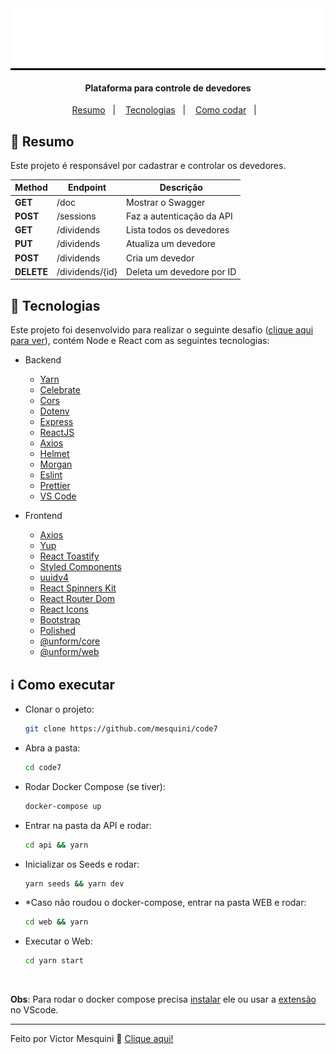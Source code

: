 <div style="background-color:black;" align="center">
  <img src=".github/logo_branca.svg" alt="App demo"/>
</div>

<h4 align="center">
  Plataforma para controle de devedores
</h4>

<p align="center">
  <a href="#page_with_curl-resumo">Resumo</a>&nbsp;&nbsp;&nbsp;|&nbsp;&nbsp;&nbsp;
  <a href="#rocket-tecnologias">Tecnologias</a>&nbsp;&nbsp;&nbsp;|&nbsp;&nbsp;&nbsp;
  <a href="#information_source-como-codar">Como codar</a>&nbsp;&nbsp;&nbsp;|&nbsp;&nbsp;&nbsp;
</p>

## :page_with_curl: Resumo

Este projeto é responsável por cadastrar e controlar os devedores.

| Method     | Endpoint        | Descrição                 |
| ---------- | --------------- | ------------------------- |
| **GET**    | /doc            | Mostrar o Swagger         |
| **POST**   | /sessions       | Faz a autenticação da API |
| **GET**    | /dividends      | Lista todos os devedores  |
| **PUT**    | /dividends      | Atualiza um devedore      |
| **POST**   | /dividends      | Cria um devedor           |
| **DELETE** | /dividends/{id} | Deleta um devedore por ID |

## :rocket: Tecnologias

Este projeto foi desenvolvido para realizar o seguinte desafio ([clique aqui para ver](https://1drv.ms/b/s!AoQ9SDShqewLu2CZEqeiRg1KE7uW)), contém Node e React com as seguintes tecnologias:

- Backend

  - [Yarn][yarn]
  - [Celebrate](https://github.com/arb/celebrate)
  - [Cors](https://github.com/expressjs/cors)
  - [Dotenv](https://github.com/motdotla/dotenv)
  - [Express](https://www.npmjs.com/package/express)
  - [ReactJS](https://reactjs.org/)
  - [Axios](https://github.com/axios/axios)
  - [Helmet](https://www.npmjs.com/package/helmet)
  - [Morgan](https://github.com/expressjs/morgan)
  - [Eslint](https://www.npmjs.com/package/eslint)
  - [Prettier](https://www.npmjs.com/package/prettier)
  - [VS Code][vc]

- Frontend
  - [Axios](https://www.npmjs.com/package/axios)
  - [Yup](https://github.com/jquense/yup)
  - [React Toastify](https://www.npmjs.com/package/react-toastify)
  - [Styled Components](https://www.npmjs.com/package/styled-components)
  - [uuidv4](https://www.npmjs.com/package/uuidv4)
  - [React Spinners Kit](https://www.npmjs.com/package/react-spinners-kit)
  - [React Router Dom](https://www.npmjs.com/package/react-router-dom)
  - [React Icons](https://www.npmjs.com/package/react-icons)
  - [Bootstrap](https://www.npmjs.com/package/bootstrap)
  - [Polished](https://www.npmjs.com/package/polished)
  - [@unform/core](https://www.npmjs.com/package/@unform/core)
  - [@unform/web](https://www.npmjs.com/package/@unform/web)

## :information_source: Como executar

- Clonar o projeto:

  ```sh
  git clone https://github.com/mesquini/code7
  ```

- Abra a pasta:

  ```sh
  cd code7
  ```

- Rodar Docker Compose (se tiver):

  ```sh
  docker-compose up
  ```

- Entrar na pasta da API e rodar:

  ```sh
  cd api && yarn
  ```

- Inicializar os Seeds e rodar:

  ```sh
  yarn seeds && yarn dev
  ```

- \*Caso não roudou o docker-compose, entrar na pasta WEB e rodar:

  ```sh
  cd web && yarn
  ```

- Executar o Web:

  ```sh
  cd yarn start
  ```

<br />

**Obs**: Para rodar o docker compose precisa [instalar](https://docs.docker.com/compose/install) ele ou usar a [extensão](https://code.visualstudio.com/docs/containers/overview) no VScode.

---

Feito por Victor Mesquini :wave: [Clique aqui!](https://www.linkedin.com/in/mesquini/)

[nodejs]: https://nodejs.org/
[yarn]: https://yarnpkg.com/
[vc]: https://code.visualstudio.com/
